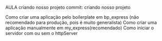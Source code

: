 AULA criando nosso projeto
commit: criando nosso projeto

Como criar uma aplicação pelo boilerplate em bp_express (não recomendado para produção, pois é muito generalista)
Como criar uma aplicação manualmente em my_express(recomendado)
Como iniciar o servidor com ou sem o httpServer